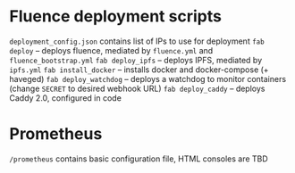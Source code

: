 # Fluence deployment scripts
`deployment_config.json` contains list of IPs to use for deployment
`fab deploy` – deploys fluence, mediated by `fluence.yml` and `fluence_bootstrap.yml`
`fab deploy_ipfs` – deploys IPFS, mediated by `ipfs.yml`
`fab install_docker` – installs docker and docker-compose (+ haveged)
`fab deploy_watchdog` – deploys a watchdog to monitor containers (change `SECRET` to desired webhook URL)
`fab deploy_caddy` – deploys Caddy 2.0, configured in code

# Prometheus
`/prometheus` contains basic configuration file, HTML consoles are TBD
